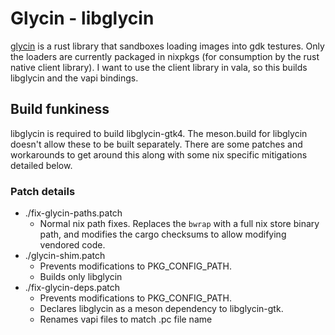 # Glycin - libglycin

[glycin](https://gitlab.gnome.org/GNOME/glycin) is a rust library that sandboxes loading images into gdk testures. Only the loaders are currently packaged in nixpkgs (for consumption by the rust native client library). I want to use the client library in vala, so this builds libglycin and the vapi bindings. 

## Build funkiness

libglycin is required to build libglycin-gtk4. The meson.build for libglycin doesn't allow these to be built separately. There are some patches and workarounds to get around this along with some nix specific mitigations detailed below.

### Patch details

- ./fix-glycin-paths.patch
  - Normal nix path fixes. Replaces the `bwrap` with a full nix store binary path, and modifies the cargo checksums to allow modifying vendored code.
- ./glycin-shim.patch
  - Prevents modifications to PKG_CONFIG_PATH.
  - Builds only libglycin
- ./fix-glycin-deps.patch
  - Prevents modifications to PKG_CONFIG_PATH.
  - Declares libglycin as a meson dependency to libglycin-gtk.
  - Renames vapi files to match .pc file name
